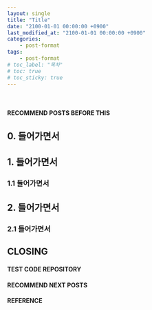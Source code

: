 ```yaml
---
layout: single
title: "Title"
date: "2100-01-01 00:00:00 +0900"
last_modified_at: "2100-01-01 00:00:00 +0900"
categories:
    - post-format
tags:
    - post-format
# toc_label: "목차"
# toc: true
# toc_sticky: true
---
```


<br/>

#### RECOMMEND POSTS BEFORE THIS

## 0. 들어가면서
## 1. 들어가면서
### 1.1 들어가면서
## 2. 들어가면서
### 2.1 들어가면서

## CLOSING

#### TEST CODE REPOSITORY

#### RECOMMEND NEXT POSTS

#### REFERENCE
